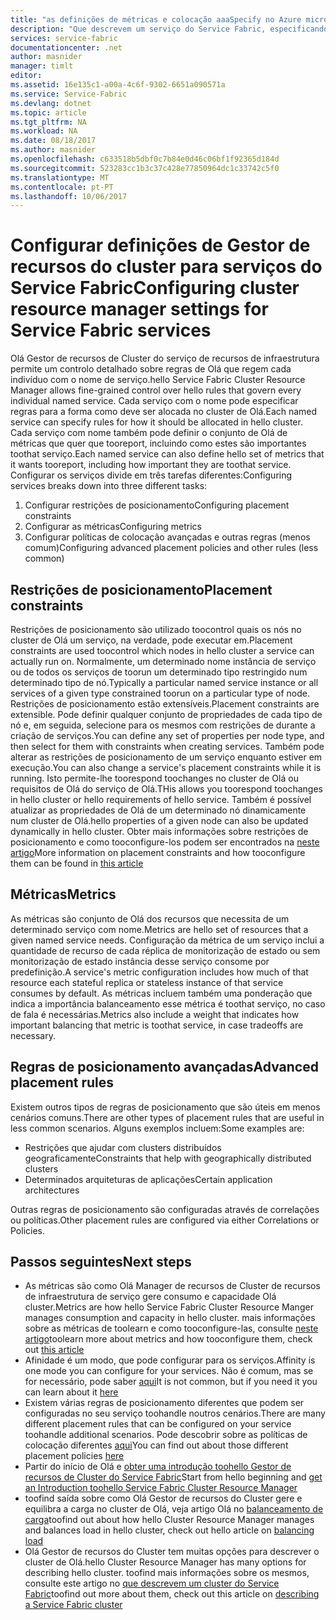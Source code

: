 ```yaml
---
title: "as definições de métricas e colocação aaaSpecify no Azure micro-serviços | Microsoft Docs"
description: "Que descrevem um serviço do Service Fabric, especificando métricas, restrições de posicionamento e outras políticas de colocação."
services: service-fabric
documentationcenter: .net
author: masnider
manager: timlt
editor: 
ms.assetid: 16e135c1-a00a-4c6f-9302-6651a090571a
ms.service: Service-Fabric
ms.devlang: dotnet
ms.topic: article
ms.tgt_pltfrm: NA
ms.workload: NA
ms.date: 08/18/2017
ms.author: masnider
ms.openlocfilehash: c633518b5dbf0c7b84e0d46c06bf1f92365d184d
ms.sourcegitcommit: 523283cc1b3c37c428e77850964dc1c33742c5f0
ms.translationtype: MT
ms.contentlocale: pt-PT
ms.lasthandoff: 10/06/2017
---
```

# <a name="configuring-cluster-resource-manager-settings-for-service-fabric-services"></a><span data-ttu-id="cbee9-103">Configurar definições de Gestor de recursos do cluster para serviços do Service Fabric</span><span class="sxs-lookup"><span data-stu-id="cbee9-103">Configuring cluster resource manager settings for Service Fabric services</span></span>
<span data-ttu-id="cbee9-104">Olá Gestor de recursos de Cluster do serviço de recursos de infraestrutura permite um controlo detalhado sobre regras de Olá que regem cada indivíduo com o nome de serviço.</span><span class="sxs-lookup"><span data-stu-id="cbee9-104">hello Service Fabric Cluster Resource Manager allows fine-grained control over hello rules that govern every individual named service.</span></span> <span data-ttu-id="cbee9-105">Cada serviço com o nome pode especificar regras para a forma como deve ser alocada no cluster de Olá.</span><span class="sxs-lookup"><span data-stu-id="cbee9-105">Each named service can specify rules for how it should be allocated in hello cluster.</span></span> <span data-ttu-id="cbee9-106">Cada serviço com nome também pode definir o conjunto de Olá de métricas que quer que tooreport, incluindo como estes são importantes toothat serviço.</span><span class="sxs-lookup"><span data-stu-id="cbee9-106">Each named service can also define hello set of metrics that it wants tooreport, including how important they are toothat service.</span></span> <span data-ttu-id="cbee9-107">Configurar os serviços divide em três tarefas diferentes:</span><span class="sxs-lookup"><span data-stu-id="cbee9-107">Configuring services breaks down into three different tasks:</span></span>

1. <span data-ttu-id="cbee9-108">Configurar restrições de posicionamento</span><span class="sxs-lookup"><span data-stu-id="cbee9-108">Configuring placement constraints</span></span>
2. <span data-ttu-id="cbee9-109">Configurar as métricas</span><span class="sxs-lookup"><span data-stu-id="cbee9-109">Configuring metrics</span></span>
3. <span data-ttu-id="cbee9-110">Configurar políticas de colocação avançadas e outras regras (menos comum)</span><span class="sxs-lookup"><span data-stu-id="cbee9-110">Configuring advanced placement policies and other rules (less common)</span></span>

## <a name="placement-constraints"></a><span data-ttu-id="cbee9-111">Restrições de posicionamento</span><span class="sxs-lookup"><span data-stu-id="cbee9-111">Placement constraints</span></span>
<span data-ttu-id="cbee9-112">Restrições de posicionamento são utilizado toocontrol quais os nós no cluster de Olá um serviço, na verdade, pode executar em.</span><span class="sxs-lookup"><span data-stu-id="cbee9-112">Placement constraints are used toocontrol which nodes in hello cluster a service can actually run on.</span></span> <span data-ttu-id="cbee9-113">Normalmente, um determinado nome instância de serviço ou de todos os serviços de toorun um determinado tipo restringido num determinado tipo de nó.</span><span class="sxs-lookup"><span data-stu-id="cbee9-113">Typically a particular named service instance or all services of a given type constrained toorun on a particular type of node.</span></span> <span data-ttu-id="cbee9-114">Restrições de posicionamento estão extensíveis.</span><span class="sxs-lookup"><span data-stu-id="cbee9-114">Placement constraints are extensible.</span></span> <span data-ttu-id="cbee9-115">Pode definir qualquer conjunto de propriedades de cada tipo de nó e, em seguida, selecione para os mesmos com restrições de durante a criação de serviços.</span><span class="sxs-lookup"><span data-stu-id="cbee9-115">You can define any set of properties per  node type, and then select for them with constraints when creating services.</span></span> <span data-ttu-id="cbee9-116">Também pode alterar as restrições de posicionamento de um serviço enquanto estiver em execução.</span><span class="sxs-lookup"><span data-stu-id="cbee9-116">You can also change a service's placement constraints while it is running.</span></span> <span data-ttu-id="cbee9-117">Isto permite-lhe toorespond toochanges no cluster de Olá ou requisitos de Olá do serviço de Olá.</span><span class="sxs-lookup"><span data-stu-id="cbee9-117">THis allows you toorespond toochanges in hello cluster or hello requirements of hello service.</span></span> <span data-ttu-id="cbee9-118">Também é possível atualizar as propriedades de Olá de um determinado nó dinamicamente num cluster de Olá.</span><span class="sxs-lookup"><span data-stu-id="cbee9-118">hello properties of a given node can also be updated dynamically in hello cluster.</span></span> <span data-ttu-id="cbee9-119">Obter mais informações sobre restrições de posicionamento e como tooconfigure-los podem ser encontrados na [neste artigo](service-fabric-cluster-resource-manager-cluster-description.md#node-properties-and-placement-constraints)</span><span class="sxs-lookup"><span data-stu-id="cbee9-119">More information on placement constraints and how tooconfigure them can be found in [this article](service-fabric-cluster-resource-manager-cluster-description.md#node-properties-and-placement-constraints)</span></span>

## <a name="metrics"></a><span data-ttu-id="cbee9-120">Métricas</span><span class="sxs-lookup"><span data-stu-id="cbee9-120">Metrics</span></span>
<span data-ttu-id="cbee9-121">As métricas são conjunto de Olá dos recursos que necessita de um determinado serviço com nome.</span><span class="sxs-lookup"><span data-stu-id="cbee9-121">Metrics are hello set of resources that a given named service needs.</span></span> <span data-ttu-id="cbee9-122">Configuração da métrica de um serviço inclui a quantidade de recurso de cada réplica de monitorização de estado ou sem monitorização de estado instância desse serviço consome por predefinição.</span><span class="sxs-lookup"><span data-stu-id="cbee9-122">A service's metric configuration includes how much of that resource each stateful replica or stateless instance of that service consumes by default.</span></span> <span data-ttu-id="cbee9-123">As métricas incluem também uma ponderação que indica a importância balanceamento esse métrica é toothat serviço, no caso de fala é necessárias.</span><span class="sxs-lookup"><span data-stu-id="cbee9-123">Metrics also include a weight that indicates how important balancing that metric is toothat service, in case tradeoffs are necessary.</span></span>

## <a name="advanced-placement-rules"></a><span data-ttu-id="cbee9-124">Regras de posicionamento avançadas</span><span class="sxs-lookup"><span data-stu-id="cbee9-124">Advanced placement rules</span></span>
<span data-ttu-id="cbee9-125">Existem outros tipos de regras de posicionamento que são úteis em menos cenários comuns.</span><span class="sxs-lookup"><span data-stu-id="cbee9-125">There are other types of placement rules that are useful in less common scenarios.</span></span> <span data-ttu-id="cbee9-126">Alguns exemplos incluem:</span><span class="sxs-lookup"><span data-stu-id="cbee9-126">Some examples are:</span></span>
- <span data-ttu-id="cbee9-127">Restrições que ajudar com clusters distribuídos geograficamente</span><span class="sxs-lookup"><span data-stu-id="cbee9-127">Constraints that help with geographically distributed clusters</span></span>
- <span data-ttu-id="cbee9-128">Determinados arquiteturas de aplicações</span><span class="sxs-lookup"><span data-stu-id="cbee9-128">Certain application architectures</span></span>

<span data-ttu-id="cbee9-129">Outras regras de posicionamento são configuradas através de correlações ou políticas.</span><span class="sxs-lookup"><span data-stu-id="cbee9-129">Other placement rules are configured via either Correlations or Policies.</span></span>

## <a name="next-steps"></a><span data-ttu-id="cbee9-130">Passos seguintes</span><span class="sxs-lookup"><span data-stu-id="cbee9-130">Next steps</span></span>
- <span data-ttu-id="cbee9-131">As métricas são como Olá Manager de recursos de Cluster de recursos de infraestrutura de serviço gere consumo e capacidade Olá cluster.</span><span class="sxs-lookup"><span data-stu-id="cbee9-131">Metrics are how hello Service Fabric Cluster Resource Manger manages consumption and capacity in hello cluster.</span></span> <span data-ttu-id="cbee9-132">mais informações sobre as métricas de toolearn e como tooconfigure-las, consulte [neste artigo](service-fabric-cluster-resource-manager-metrics.md)</span><span class="sxs-lookup"><span data-stu-id="cbee9-132">toolearn more about metrics and how tooconfigure them, check out [this article](service-fabric-cluster-resource-manager-metrics.md)</span></span>
- <span data-ttu-id="cbee9-133">Afinidade é um modo, que pode configurar para os serviços.</span><span class="sxs-lookup"><span data-stu-id="cbee9-133">Affinity is one mode you can configure for your services.</span></span> <span data-ttu-id="cbee9-134">Não é comum, mas se for necessário, pode saber [aqui](service-fabric-cluster-resource-manager-advanced-placement-rules-affinity.md)</span><span class="sxs-lookup"><span data-stu-id="cbee9-134">It is not common, but if you need it you can learn about it [here](service-fabric-cluster-resource-manager-advanced-placement-rules-affinity.md)</span></span>
- <span data-ttu-id="cbee9-135">Existem várias regras de posicionamento diferentes que podem ser configuradas no seu serviço toohandle noutros cenários.</span><span class="sxs-lookup"><span data-stu-id="cbee9-135">There are many different placement rules that can be configured on your service toohandle additional scenarios.</span></span> <span data-ttu-id="cbee9-136">Pode descobrir sobre as políticas de colocação diferentes [aqui](service-fabric-cluster-resource-manager-advanced-placement-rules-placement-policies.md)</span><span class="sxs-lookup"><span data-stu-id="cbee9-136">You can find out about those different placement policies [here](service-fabric-cluster-resource-manager-advanced-placement-rules-placement-policies.md)</span></span>
- <span data-ttu-id="cbee9-137">Partir do início de Olá e [obter uma introdução toohello Gestor de recursos de Cluster do Service Fabric](service-fabric-cluster-resource-manager-introduction.md)</span><span class="sxs-lookup"><span data-stu-id="cbee9-137">Start from hello beginning and [get an Introduction toohello Service Fabric Cluster Resource Manager](service-fabric-cluster-resource-manager-introduction.md)</span></span>
- <span data-ttu-id="cbee9-138">toofind saída sobre como Olá Gestor de recursos do Cluster gere e equilibra a carga no cluster de Olá, veja artigo Olá no [balanceamento de carga](service-fabric-cluster-resource-manager-balancing.md)</span><span class="sxs-lookup"><span data-stu-id="cbee9-138">toofind out about how hello Cluster Resource Manager manages and balances load in hello cluster, check out hello article on [balancing load](service-fabric-cluster-resource-manager-balancing.md)</span></span>
- <span data-ttu-id="cbee9-139">Olá Gestor de recursos do Cluster tem muitas opções para descrever o cluster de Olá.</span><span class="sxs-lookup"><span data-stu-id="cbee9-139">hello Cluster Resource Manager has many options for describing hello cluster.</span></span> <span data-ttu-id="cbee9-140">toofind mais informações sobre os mesmos, consulte este artigo no [que descrevem um cluster do Service Fabric](service-fabric-cluster-resource-manager-cluster-description.md)</span><span class="sxs-lookup"><span data-stu-id="cbee9-140">toofind out more about them, check out this article on [describing a Service Fabric cluster](service-fabric-cluster-resource-manager-cluster-description.md)</span></span>
